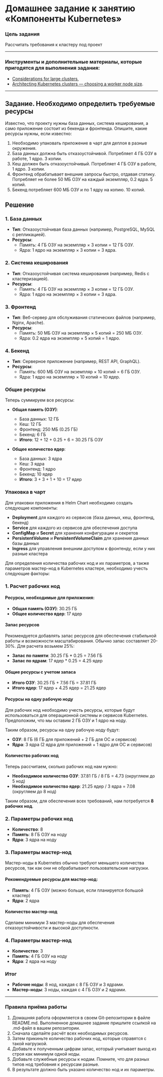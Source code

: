 # Домашнее задание к занятию «Компоненты Kubernetes»

### Цель задания

Рассчитать требования к кластеру под проект

------

### Инструменты и дополнительные материалы, которые пригодятся для выполнения задания:

- [Considerations for large clusters](https://kubernetes.io/docs/setup/best-practices/cluster-large/),
- [Architecting Kubernetes clusters — choosing a worker node size](https://learnk8s.io/kubernetes-node-size).

------

## Задание. Необходимо определить требуемые ресурсы
Известно, что проекту нужны база данных, система кеширования, а само приложение состоит из бекенда и фронтенда. Опишите, какие ресурсы нужны, если известно:

1. Необходимо упаковать приложение в чарт для деплоя в разные окружения.
2. База данных должна быть отказоустойчивой. Потребляет 4 ГБ ОЗУ в работе, 1 ядро. 3 копии.
3. Кеш должен быть отказоустойчивый. Потребляет 4 ГБ ОЗУ в работе, 1 ядро. 3 копии.
4. Фронтенд обрабатывает внешние запросы быстро, отдавая статику. Потребляет не более 50 МБ ОЗУ на каждый экземпляр, 0.2 ядра. 5 копий.
5. Бекенд потребляет 600 МБ ОЗУ и по 1 ядру на копию. 10 копий.

## Решение

### 1. База данных
- **Тип**: Отказоустойчивая база данных (например, PostgreSQL, MySQL с репликацией).
- **Ресурсы**:
    - Память: 4 ГБ ОЗУ на экземпляр × 3 копии = 12 ГБ ОЗУ.
    - Ядра: 1 ядро на экземпляр × 3 копии = 3 ядра.

### 2. Система кеширования
- **Тип**: Отказоустойчивая система кеширования (например, Redis с кластеризацией).
- **Ресурсы**:
    - Память: 4 ГБ ОЗУ на экземпляр × 3 копии = 12 ГБ ОЗУ.
    - Ядра: 1 ядро на экземпляр × 3 копии = 3 ядра.

### 3. Фронтенд
- **Тип**: Веб-сервер для обслуживания статических файлов (например, Nginx, Apache).
- **Ресурсы**:
    - Память: 50 МБ ОЗУ на экземпляр × 5 копий = 250 МБ ОЗУ.
    - Ядра: 0.2 ядра на экземпляр × 5 копий = 1 ядро.

### 4. Бекенд
- **Тип**: Серверное приложение (например, REST API, GraphQL).
- **Ресурсы**:
    - Память: 600 МБ ОЗУ на экземпляр × 10 копий = 6 ГБ ОЗУ.
    - Ядра: 1 ядро на экземпляр × 10 копий = 10 ядер.

### Общие ресурсы
Теперь суммируем все ресурсы:

- **Общая память (ОЗУ)**:
    - База данных: 12 ГБ
    - Кеш: 12 ГБ
    - Фронтенд: 250 МБ (0.25 ГБ)
    - Бекенд: 6 ГБ
    - **Итого**: 12 + 12 + 0.25 + 6 = 30.25 ГБ ОЗУ

- **Общее количество ядер**:
    - База данных: 3 ядра
    - Кеш: 3 ядра
    - Фронтенд: 1 ядро
    - Бекенд: 10 ядер
    - **Итого**: 3 + 3 + 1 + 10 = 17 ядер

### Упаковка в чарт
Для упаковки приложения в Helm Chart необходимо создать следующие компоненты:
- **Deployment** для каждого из сервисов (база данных, кеш, фронтенд, бекенд)
- **Service** для каждого из сервисов для обеспечения доступа
- **ConfigMap** и **Secret** для хранения конфигурации и секретов
- **PersistentVolume** и **PersistentVolumeClaim** для хранения данных базы данных
- **Ingress** для управления внешним доступом к фронтенду, если у них разные кластера

Для определения количества рабочих нод и их параметров, а также параметров мастер-нод в Kubernetes кластере, необходимо учесть следующие факторы:

### 1. Расчет рабочих нод

#### Ресурсы, необходимые для приложения:
- **Общая память (ОЗУ)**: 30.25 ГБ
- **Общее количество ядер**: 17 ядер

#### Запас ресурсов
Рекомендуется добавлять запас ресурсов для обеспечения стабильной работы и возможности масштабирования. 
Обычно запас составляет 20-30%. Для расчета возьмем 25%:

- **Запас по памяти**: 30.25 ГБ * 0.25 = 7.56 ГБ
- **Запас по ядрам**: 17 ядер * 0.25 = 4.25 ядер

#### Общие ресурсы с учетом запаса
- **Итого ОЗУ**: 30.25 ГБ + 7.56 ГБ = 37.81 ГБ
- **Итого ядер**: 17 ядер + 4.25 ядер = 21.25 ядер

#### Ресурсы на одну рабочую ноду
Для рабочих нод необходимо учесть ресурсы, которые будут использоваться для операционной системы и сервисов Kubernetes. 
Предположим, что мы оставим 2 ГБ ОЗУ и 1 ядро на ноду.

Таким образом, ресурсы на одну рабочую ноду будут:
- **ОЗУ**: 8 ГБ (6 ГБ для приложений + 2 ГБ для ОС и сервисов)
- **Ядра**: 3 ядра (2 ядра для приложений + 1 ядро для ОС и сервисов)

#### Количество рабочих нод
Теперь рассчитаем, сколько рабочих нод нам нужно:

- **Необходимое количество ОЗУ**: 37.81 ГБ / 8 ГБ = 4.73 (округляем до 5 нод)
- **Необходимое количество ядер**: 21.25 ядер / 3 ядра = 7.08 (округляем до 8 нод)

Таким образом, для обеспечения всех требований, нам потребуется **8 рабочих нод**.

### 2. Параметры рабочих нод
- **Количество**: 8
- **Память**: 8 ГБ ОЗУ на ноду
- **Ядра**: 3 ядра на ноду

### 3. Параметры мастер-нод
Мастер-ноды в Kubernetes обычно требуют меньшего количества ресурсов, так как они не обрабатывают пользовательские нагрузки.

#### Рекомендуемые ресурсы для мастер-нод:
- **Память**: 4 ГБ ОЗУ (можно больше, если планируется большой кластер)
- **Ядра**: 2 ядра

#### Количество мастер-нод
Сделаем минимум 3 мастер-ноды для обеспечения отказоустойчивости и высокой доступности.

### 4. Параметры мастер-нод
- **Количество**: 3
- **Память**: 4 ГБ ОЗУ на ноду
- **Ядра**: 2 ядра на ноду

### Итог
- **Рабочие ноды**: 8 нод, каждая с 8 ГБ ОЗУ и 3 ядрами.
- **Мастер-ноды**: 3 ноды, каждая с 4 ГБ ОЗУ и 2 ядрами.

----

### Правила приёма работы

1. Домашняя работа оформляется в своем Git-репозитории в файле README.md. Выполненное домашнее задание пришлите ссылкой на .md-файл в вашем репозитории.
2. Сначала сделайте расчёт всех необходимых ресурсов.
3. Затем прикиньте количество рабочих нод, которые справятся с такой нагрузкой.
4. Добавьте к полученным цифрам запас, который учитывает выход из строя как минимум одной ноды.
5. Добавьте служебные ресурсы к нодам. Помните, что для разных типов нод требовния к ресурсам разные.
6. В результате должно быть указано количество нод и их параметры.

